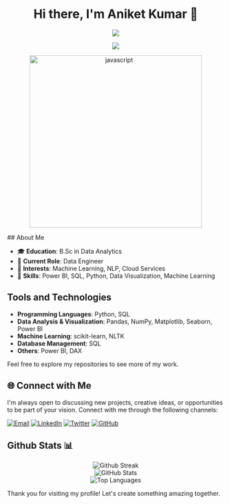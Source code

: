 <h1 align="center">Hi there, I'm Aniket Kumar 👋</h1>

<p align="center">
  <img src="https://readme-typing-svg.demolab.com/?lines=Welcome+to+my+GitHub+profile!&font=Fira%20Code&center=true&width=400&height=50&duration=4000&pause=1000&repeat=false">
</p>


<p align="center">
  <img src="https://readme-typing-svg.demolab.com/?lines=I+am+a+Data+Engineer;I+am+a+Data+Analyst;I+am+a+Power+BI+Developer;I+am+an+Aspiring+Data+Scientist&font=Fira%20Code&center=true&width=400&height=50&duration=4000&pause=1000">
</p>


<p align="center">
  <img src="https://user-images.githubusercontent.com/73097560/115834477-dbab4500-a447-11eb-908a-139a6edaec5c.gif" alt="javascript" width="400"/>
</p>

</p>
## About Me

- 🎓 **Education**: B.Sc in Data Analytics
- 💼 **Current Role**: Data Engineer
- 🧠 **Interests**: Machine Learning, NLP, Cloud Services
- 🔧 **Skills**: Power BI, SQL, Python, Data Visualization, Machine Learning

## Tools and Technologies

- **Programming Languages**: Python, SQL
- **Data Analysis & Visualization**: Pandas, NumPy, Matplotlib, Seaborn, Power BI
- **Machine Learning**: scikit-learn, NLTK
- **Database Management**: SQL
- **Others**: Power BI, DAX


Feel free to explore my repositories to see more of my work.

## 🌐 Connect with Me

I'm always open to discussing new projects, creative ideas, or opportunities to be part of your vision. Connect with me through the following channels:

[![Email](https://img.shields.io/badge/Email-kumaraniket8802@gmail.com-blue?style=flat&logo=gmail)](mailto:kumaraniket8802@gmail.com)
[![LinkedIn](https://img.shields.io/badge/LinkedIn-Aniket%20Kumar-blue?style=flat&logo=linkedin)](https://www.linkedin.com/in/aniket-kumar-4b1b68141/)
[![Twitter](https://img.shields.io/badge/Twitter-@aniketkumar-blue?style=flat&logo=twitter)](https://x.com/ANIKETKUMA96919)
[![GitHub](https://img.shields.io/badge/GitHub-Aniket4548-blue?style=flat&logo=github)](https://github.com/Aniket4548)



## Github Stats 📊


<p align="center">
  <img src="https://github-readme-streak-stats.herokuapp.com?user=Aniket4548&theme=dark&hide_border=true&custom_title=Github%20Streak" alt="Github Streak" />
  <br>
  <img src="https://github-readme-stats.vercel.app/api?username=Aniket4548&show_icons=true&rank_icon=github&theme=dark&hide_border=true&custom_title=GitHub%20Stats" alt="GitHub Stats" />
  <br>
  <img src="https://github-readme-stats.vercel.app/api/top-langs/?username=aniket4548&layout=donut-vertical&hide=Jupyter%20Notebook&theme=dark&hide_border=true&custom_title=Top%20Languages" alt="Top Languages" />
</p>


Thank you for visiting my profile! Let's create something amazing together.
